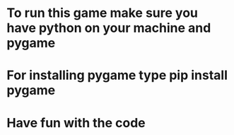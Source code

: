 # To run this game make sure you have python on your machine and pygame
# For installing pygame type pip install pygame
# Have fun with the code
